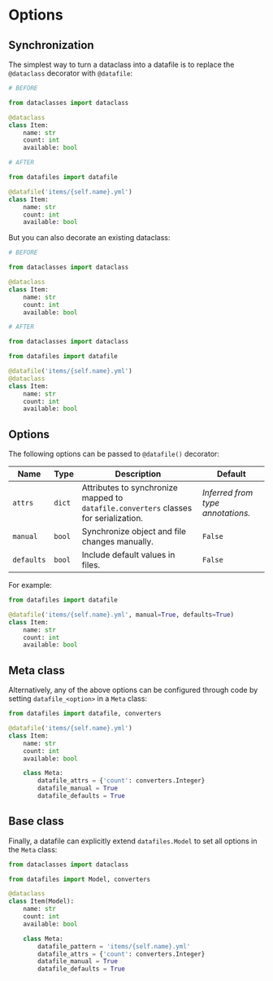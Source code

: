 # Options

## Synchronization

The simplest way to turn a dataclass into a datafile is to replace the `@dataclass` decorator with `@datafile`:

```python
# BEFORE

from dataclasses import dataclass

@dataclass
class Item:
    name: str
    count: int
    available: bool
```

```python
# AFTER

from datafiles import datafile

@datafile('items/{self.name}.yml')
class Item:
    name: str
    count: int
    available: bool
```

But you can also decorate an existing dataclass:

```python
# BEFORE

from dataclasses import dataclass

@dataclass
class Item:
    name: str
    count: int
    available: bool
```

```python
# AFTER

from dataclasses import dataclass

from datafiles import datafile

@datafile('items/{self.name}.yml')
@dataclass
class Item:
    name: str
    count: int
    available: bool
```

## Options

The following options can be passed to `@datafile()` decorator:

| Name | Type | Description | Default
| --- | --- | --- | --- |
| `attrs` | `dict` | Attributes to synchronize mapped to `datafile.converters` classes for serialization. | _Inferred from type annotations._ |
| `manual` | `bool` | Synchronize object and file changes manually. | `False` |
| `defaults` | `bool` | Include default values in files. | `False` | 

For example:

```python
from datafiles import datafile

@datafile('items/{self.name}.yml', manual=True, defaults=True)
class Item:
    name: str
    count: int
    available: bool
```

## Meta class

Alternatively, any of the above options can be configured through code by setting `datafile_<option>` in a `Meta` class:

```python
from datafiles import datafile, converters

@datafile('items/{self.name}.yml')
class Item:
    name: str
    count: int
    available: bool

    class Meta:
        datafile_attrs = {'count': converters.Integer}
        datafile_manual = True
        datafile_defaults = True

```

## Base class

Finally, a datafile can explicitly extend `datafiles.Model` to set all options in the `Meta` class:

```python
from dataclasses import dataclass

from datafiles import Model, converters

@dataclass
class Item(Model):
    name: str
    count: int
    available: bool

    class Meta:
        datafile_pattern = 'items/{self.name}.yml'
        datafile_attrs = {'count': converters.Integer}
        datafile_manual = True
        datafile_defaults = True

```


